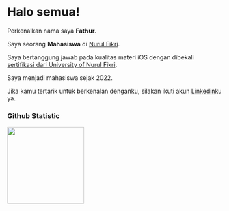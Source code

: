 # Halo semua! 

Perkenalkan nama saya **Fathur**.<br>

Saya seorang **Mahasiswa** di [Nurul Fikri](https://nurulfikri.ac.id/).<br>

Saya bertanggung jawab pada kualitas materi iOS dengan dibekali [sertifikasi dari University of Nurul Fikri](https://nurulfikri.ac.id/).<br>

Saya menjadi mahasiswa sejak 2022.<br>

Jika kamu tertarik untuk berkenalan denganku, silakan ikuti akun [Linkedin](https://www.linkedin.com/in/m-%E2%80%8Efatkhurrohman-780829241/)ku ya.

### Github Statistic
<p align="left">
<a href="https://github.com/fatkhur03">
  <img height="180em" src="https://github-readme-stats-eight-theta.vercel.app/api?username=penuliscode&show_icons=true&theme=algolia&include_all_commits=true&count_private=true"/>
</a>
</p>
